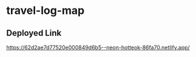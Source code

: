# travel-log-map

## Deployed Link
https://62d2ae7d77520e000849d6b5--neon-hotteok-86fa70.netlify.app/
